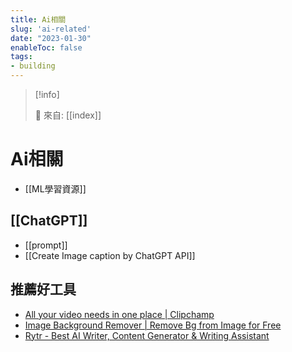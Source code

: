 ```yaml
---
title: Ai相關
slug: 'ai-related'
date: "2023-01-30"
enableToc: false
tags:
- building
---
```


> [!info]
>
> 🌱 來自: [[index]]

# Ai相關

- [[ML學習資源]]

## [[ChatGPT]]

- [[prompt]]
- [[Create Image caption by ChatGPT API]]


## 推薦好工具

- [All your video needs in one place | Clipchamp](https://clipchamp.com/en/)
- [Image Background Remover | Remove Bg from Image for Free](https://removal.ai/)
- [Rytr - Best AI Writer, Content Generator & Writing Assistant](https://rytr.me/)
 
